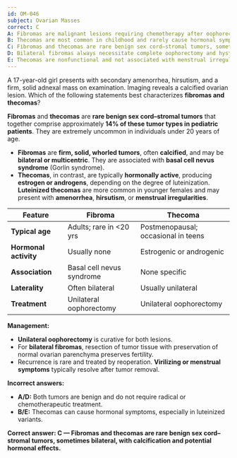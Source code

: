 ```yaml
---
id: OM-046
subject: Ovarian Masses
correct: C
A: Fibromas are malignant lesions requiring chemotherapy after oophorectomy
B: Thecomas are most common in childhood and rarely cause hormonal symptoms
C: Fibromas and thecomas are rare benign sex cord–stromal tumors, sometimes bilateral, with calcification and potential hormonal effects
D: Bilateral fibromas always necessitate complete oophorectomy and hysterectomy
E: Thecomas are nonfunctional and not associated with menstrual irregularities
---
```


A 17-year-old girl presents with secondary amenorrhea, hirsutism, and a firm, solid adnexal mass on examination. Imaging reveals a calcified ovarian lesion. Which of the following statements best characterizes **fibromas and thecomas**?

<!-- EXPLANATION -->

**Fibromas** and **thecomas** are **rare benign sex cord–stromal tumors** that together comprise approximately **14% of these tumor types in pediatric patients**. They are extremely uncommon in individuals under 20 years of age.  

- **Fibromas** are **firm, solid, whorled tumors**, often **calcified**, and may be **bilateral or multicentric**. They are associated with **basal cell nevus syndrome** (Gorlin syndrome).  
- **Thecomas**, in contrast, are typically **hormonally active**, producing **estrogen or androgens**, depending on the degree of luteinization. **Luteinized thecomas** are more common in younger females and may present with **amenorrhea**, **hirsutism**, or **menstrual irregularities**.  

| **Feature** | **Fibroma** | **Thecoma** |
|--------------|-------------|-------------|
| **Typical age** | Adults; rare in <20 yrs | Postmenopausal; occasional in teens |
| **Hormonal activity** | Usually none | Estrogenic or androgenic |
| **Association** | Basal cell nevus syndrome | None specific |
| **Laterality** | Often bilateral | Usually unilateral |
| **Treatment** | Unilateral oophorectomy | Unilateral oophorectomy |

**Management:**  
- **Unilateral oophorectomy** is curative for both lesions.  
- For **bilateral fibromas**, resection of tumor tissue with preservation of normal ovarian parenchyma preserves fertility.  
- Recurrence is rare and treated by reoperation. **Virilizing or menstrual symptoms** typically resolve after tumor removal.  

**Incorrect answers:**
- **A/D:** Both tumors are benign and do not require radical or chemotherapeutic treatment.  
- **B/E:** Thecomas can cause hormonal symptoms, especially in luteinized variants.  

**Correct answer: C — Fibromas and thecomas are rare benign sex cord–stromal tumors, sometimes bilateral, with calcification and potential hormonal effects.**
